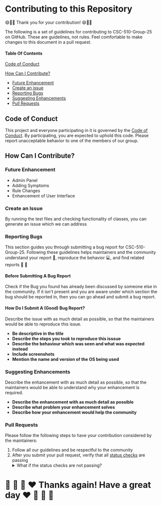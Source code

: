 # Contributing to this Repository

:smile::tada::vulcan_salute: Thank you for your contribution! :smile::tada::vulcan_salute:

The following is a set of guidelines for contributing to CSC-510-Group-25 on GitHub. These are guidelines, not rules. Feel comfortable to make changes to this document in a pull request.

#### Table Of Contents

[Code of Conduct](#code-of-conduct)

[How Can I Contribute?](#how-can-i-contribute) 
  * [Future Enhancement](#future-enhancement)
  * [Create an issue](#create-an-issue)
  * [Reporting Bugs](#reporting-bugs)
  * [Suggesting Enhancements](#suggesting-enhancements)
  * [Pull Requests](#pull-requests)

## Code of Conduct

This project and everyone participating in it is governed by the [Code of Conduct](CODE_OF_CONDUCT.md). By participating, you are expected to uphold this code. Please report unacceptable behavior to one of the members of our group. 

## How Can I Contribute?

### Future Enhancement
* Admin Panel
* Adding Symptoms
* Rule Changes
* Enhancement of User Interface

### Create an Issue
By running the test files and checking functionality of classes, you can generate an issue which we can address

### Reporting Bugs

This section guides you through submitting a bug report for CSC-510-Group-25. Following these guidelines helps maintainers and the community understand your report :pencil:, reproduce the behavior :computer:, and find related reports :mag_right: 🥇


#### Before Submitting A Bug Report

Check if the Bug you found has already been discussed by someone else in the community. If it isn't present and you are aware under which section the bug should be reported in, then you can go ahead and submit a bug report. 

#### How Do I Submit A (Good) Bug Report?

Describe the issue with as much detail as possible, so that the maintainers would be able to reproduce this issue. 

* **Be descriptive in the title**
* **Describe the steps you took to reproduce this isssue**
* **Describe the behaviour which was seen and what was expected instead**
* **Include screenshots**
* **Mention the name and version of the OS being used** 

### Suggesting Enhancements

Describe the enhancement with as much detail as possible, so that the maintainers would be able to understand why your enhancement is required.

* **Describe the enhancement with as much detail as possible**
* **Describe what problem your enhancement solves**
* **Describe how your enhancement would help the community**

### Pull Requests

Please follow the following steps to have your contribution considered by the maintainers:

1. Follow all our guidelines and be respectful to the community
2. After you submit your pull request, verify that all [status checks](https://help.github.com/articles/about-status-checks/) are passing <details><summary>What if the status checks are not passing?</summary>If a status check is not passing, and you believe that this is unrelated to your change, please leave a comment on the pull request explaining why you believe the failure is unrelated. A maintainer will re-run the status check for you. If we conclude that the failure was a false positive, then we will open an issue </details>

# :call_me_hand: :vulcan_salute:	:partying_face:	:heart: Thanks again! Have a great day :heart: :partying_face:	:vulcan_salute: :call_me_hand: 
